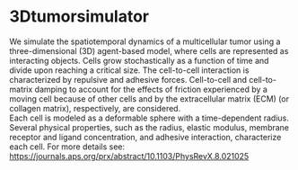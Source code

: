 # 3Dtumorsimulator
We simulate the spatiotemporal dynamics of a multicellular tumor using a three-dimensional 
(3D) agent-based model, where cells are represented as interacting objects. 
Cells grow stochastically as a function of time and divide upon reaching a critical size. 
The cell-to-cell interaction is characterized by repulsive and adhesive forces. 
Cell-to-cell and cell-to-matrix damping to account for 
the effects of friction experienced by a moving cell because of other cells and by the 
extracellular matrix (ECM) (or collagen matrix), respectively, are considered.  
Each cell is modeled as a deformable sphere with a time-dependent radius. 
Several physical properties, such as the radius, elastic modulus, 
membrane receptor and ligand concentration, and adhesive interaction, characterize each cell.
For more details see: https://journals.aps.org/prx/abstract/10.1103/PhysRevX.8.021025
